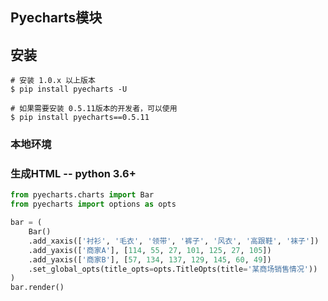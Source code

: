 ## Pyecharts模块

## 安装

```shell
# 安装 1.0.x 以上版本
$ pip install pyecharts -U

# 如果需要安装 0.5.11版本的开发者，可以使用
$ pip install pyecharts==0.5.11
```

### 本地环境

### 生成HTML -- python 3.6+

```python
from pyecharts.charts import Bar
from pyecharts import options as opts

bar = (
	Bar()
    .add_xaxis(['衬衫', '毛衣', '领带', '裤子', '风衣', '高跟鞋', '袜子'])
    .add_yaxis(['商家A'], [114, 55, 27, 101, 125, 27, 105])
    .add_yaxis(['商家B'], [57, 134, 137, 129, 145, 60, 49])
    .set_global_opts(title_opts=opts.TitleOpts(title='某商场销售情况'))
)
bar.render()
```

